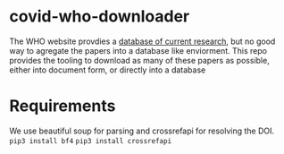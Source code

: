 # covid-who-downloader

The WHO website provdies a [database of current research](https://www.who.int/emergencies/diseases/novel-coronavirus-2019/global-research-on-novel-coronavirus-2019-ncov), but no good way to agregate the papers into a database like enviorment. This repo provides the tooling to download as many of these papers as possible, either into document form, or directly into a database

# Requirements
We use beautiful soup for parsing and crossrefapi for resolving the DOI. 
`pip3 install bf4`
`pip3 install crossrefapi`
